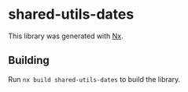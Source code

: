 # shared-utils-dates

This library was generated with [Nx](https://nx.dev).

## Building

Run `nx build shared-utils-dates` to build the library.
